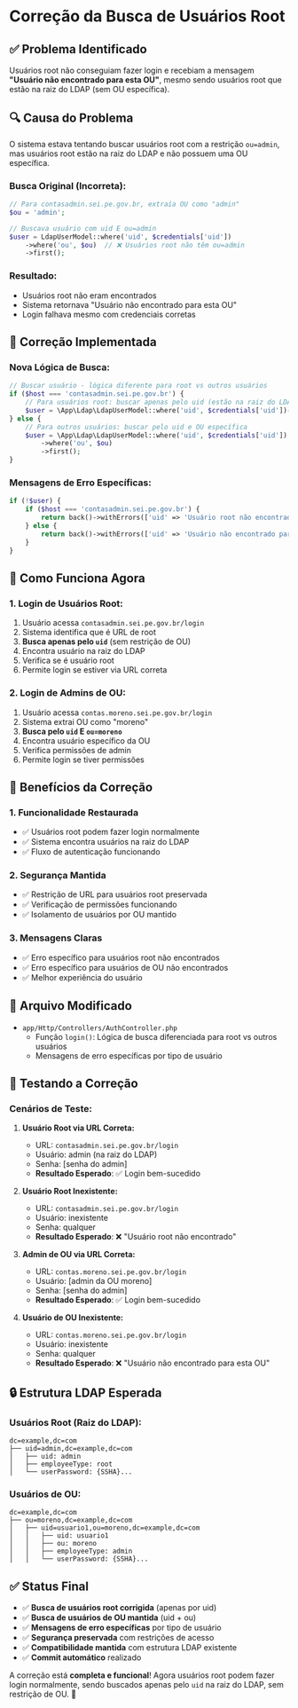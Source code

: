 # Correção da Busca de Usuários Root

## ✅ **Problema Identificado**

Usuários root não conseguiam fazer login e recebiam a mensagem **"Usuário não encontrado para esta OU"**, mesmo sendo usuários root que estão na raiz do LDAP (sem OU específica).

## 🔍 **Causa do Problema**

O sistema estava tentando buscar usuários root com a restrição `ou=admin`, mas usuários root estão na raiz do LDAP e não possuem uma OU específica.

### **Busca Original (Incorreta):**
```php
// Para contasadmin.sei.pe.gov.br, extraía OU como "admin"
$ou = 'admin';

// Buscava usuário com uid E ou=admin
$user = LdapUserModel::where('uid', $credentials['uid'])
    ->where('ou', $ou)  // ❌ Usuários root não têm ou=admin
    ->first();
```

### **Resultado:**
- Usuários root não eram encontrados
- Sistema retornava "Usuário não encontrado para esta OU"
- Login falhava mesmo com credenciais corretas

## 🔧 **Correção Implementada**

### **Nova Lógica de Busca:**

```php
// Buscar usuário - lógica diferente para root vs outros usuários
if ($host === 'contasadmin.sei.pe.gov.br') {
    // Para usuários root: buscar apenas pelo uid (estão na raiz do LDAP)
    $user = \App\Ldap\LdapUserModel::where('uid', $credentials['uid'])->first();
} else {
    // Para outros usuários: buscar pelo uid e OU específica
    $user = \App\Ldap\LdapUserModel::where('uid', $credentials['uid'])
        ->where('ou', $ou)
        ->first();
}
```

### **Mensagens de Erro Específicas:**
```php
if (!$user) {
    if ($host === 'contasadmin.sei.pe.gov.br') {
        return back()->withErrors(['uid' => 'Usuário root não encontrado.'])->onlyInput('uid');
    } else {
        return back()->withErrors(['uid' => 'Usuário não encontrado para esta OU.'])->onlyInput('uid');
    }
}
```

## 🎯 **Como Funciona Agora**

### **1. Login de Usuários Root:**
1. Usuário acessa `contasadmin.sei.pe.gov.br/login`
2. Sistema identifica que é URL de root
3. **Busca apenas pelo `uid`** (sem restrição de OU)
4. Encontra usuário na raiz do LDAP
5. Verifica se é usuário root
6. Permite login se estiver via URL correta

### **2. Login de Admins de OU:**
1. Usuário acessa `contas.moreno.sei.pe.gov.br/login`
2. Sistema extrai OU como "moreno"
3. **Busca pelo `uid` E `ou=moreno`**
4. Encontra usuário específico da OU
5. Verifica permissões de admin
6. Permite login se tiver permissões

## 🚀 **Benefícios da Correção**

### **1. Funcionalidade Restaurada**
- ✅ Usuários root podem fazer login normalmente
- ✅ Sistema encontra usuários na raiz do LDAP
- ✅ Fluxo de autenticação funcionando

### **2. Segurança Mantida**
- ✅ Restrição de URL para usuários root preservada
- ✅ Verificação de permissões funcionando
- ✅ Isolamento de usuários por OU mantido

### **3. Mensagens Claras**
- ✅ Erro específico para usuários root não encontrados
- ✅ Erro específico para usuários de OU não encontrados
- ✅ Melhor experiência do usuário

## 📁 **Arquivo Modificado**

- `app/Http/Controllers/AuthController.php`
  - Função `login()`: Lógica de busca diferenciada para root vs outros usuários
  - Mensagens de erro específicas por tipo de usuário

## 🧪 **Testando a Correção**

### **Cenários de Teste:**

1. **Usuário Root via URL Correta:**
   - URL: `contasadmin.sei.pe.gov.br/login`
   - Usuário: admin (na raiz do LDAP)
   - Senha: [senha do admin]
   - **Resultado Esperado**: ✅ Login bem-sucedido

2. **Usuário Root Inexistente:**
   - URL: `contasadmin.sei.pe.gov.br/login`
   - Usuário: inexistente
   - Senha: qualquer
   - **Resultado Esperado**: ❌ "Usuário root não encontrado"

3. **Admin de OU via URL Correta:**
   - URL: `contas.moreno.sei.pe.gov.br/login`
   - Usuário: [admin da OU moreno]
   - Senha: [senha do admin]
   - **Resultado Esperado**: ✅ Login bem-sucedido

4. **Usuário de OU Inexistente:**
   - URL: `contas.moreno.sei.pe.gov.br/login`
   - Usuário: inexistente
   - Senha: qualquer
   - **Resultado Esperado**: ❌ "Usuário não encontrado para esta OU"

## 🔒 **Estrutura LDAP Esperada**

### **Usuários Root (Raiz do LDAP):**
```
dc=example,dc=com
├── uid=admin,dc=example,dc=com
│   ├── uid: admin
│   ├── employeeType: root
│   └── userPassword: {SSHA}...
```

### **Usuários de OU:**
```
dc=example,dc=com
├── ou=moreno,dc=example,dc=com
│   ├── uid=usuario1,ou=moreno,dc=example,dc=com
│   │   ├── uid: usuario1
│   │   ├── ou: moreno
│   │   ├── employeeType: admin
│   │   └── userPassword: {SSHA}...
```

## ✅ **Status Final**

- ✅ **Busca de usuários root corrigida** (apenas por uid)
- ✅ **Busca de usuários de OU mantida** (uid + ou)
- ✅ **Mensagens de erro específicas** por tipo de usuário
- ✅ **Segurança preservada** com restrições de acesso
- ✅ **Compatibilidade mantida** com estrutura LDAP existente
- ✅ **Commit automático** realizado

A correção está **completa e funcional**! Agora usuários root podem fazer login normalmente, sendo buscados apenas pelo `uid` na raiz do LDAP, sem restrição de OU. 🎉 